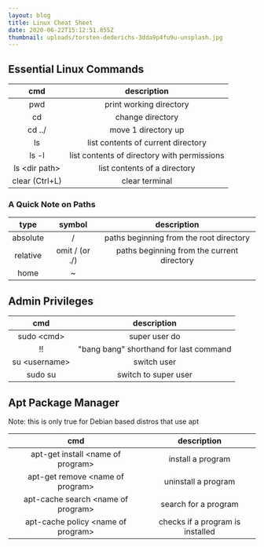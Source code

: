 ```yaml
---
layout: blog
title: Linux Cheat Sheet
date: 2020-06-22T15:12:51.855Z
thumbnail: uploads/torsten-dederichs-3dda9p4fu9u-unsplash.jpg
---
```

## Essential Linux Commands
|cmd|description|
|:----:|:-----------------:|
|pwd|print working directory|
|cd|change directory|
|cd ../| move 1 directory up|
|ls|list contents of current directory|
|ls -l|list contents of directory with permissions|
|ls \<dir path>|list contents of a directory| 
|clear (Ctrl+L)|clear terminal|

### A Quick Note on Paths
|type|symbol|description|
|:---:|:-------:|:-----------------:|
|absolute|/|paths beginning from the root directory|
|relative|omit / (or ./)|paths beginning from the current directory|
|home|~|| shortcut to user's home directory|

## Admin Privileges
|cmd|description|
|:----:|:-----------------:|
sudo \<cmd>|super user do|
!!|"bang bang" shorthand for last command|
su \<username>|switch user|
sudo su|switch to super user|

## Apt Package Manager
Note: this is only true for Debian based distros that use apt

|cmd|description|
|:----:|:-----------------:|
|apt-get install \<name of program>|install a program|
|apt-get remove \<name of program>|uninstall a program|
|apt-cache search \<name of program>|search for a program|
|apt-cache policy \<name of program>|checks if a program is installed|





